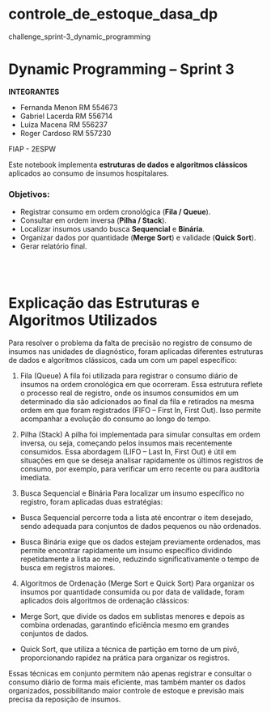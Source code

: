 # controle_de_estoque_dasa_dp
challenge_sprint-3_dynamic_programming

# Dynamic Programming – Sprint 3

**INTEGRANTES**
- Fernanda Menon RM 554673
- Gabriel Lacerda RM 556714
- Luiza Macena RM 556237
- Roger Cardoso RM 557230

FIAP - 2ESPW

 Este notebook implementa **estruturas de dados e algoritmos clássicos** aplicados ao consumo de insumos hospitalares.

### Objetivos:
- Registrar consumo em ordem cronológica (**Fila / Queue**).
- Consultar em ordem inversa (**Pilha / Stack**).
- Localizar insumos usando busca **Sequencial** e **Binária**.
- Organizar dados por quantidade (**Merge Sort**) e validade (**Quick Sort**).
- Gerar relatório final.

<br /><br />

# **Explicação das Estruturas e Algoritmos Utilizados**

Para resolver o problema da falta de precisão no registro de consumo de insumos nas unidades de diagnóstico, foram aplicadas diferentes estruturas de dados e algoritmos clássicos, cada um com um papel específico:

1. Fila (Queue)
A fila foi utilizada para registrar o consumo diário de insumos na ordem cronológica em que ocorreram. Essa estrutura reflete o processo real de registro, onde os insumos consumidos em um determinado dia são adicionados ao final da fila e retirados na mesma ordem em que foram registrados (FIFO – First In, First Out). Isso permite acompanhar a evolução do consumo ao longo do tempo.

2. Pilha (Stack)
A pilha foi implementada para simular consultas em ordem inversa, ou seja, começando pelos insumos mais recentemente consumidos. Essa abordagem (LIFO – Last In, First Out) é útil em situações em que se deseja analisar rapidamente os últimos registros de consumo, por exemplo, para verificar um erro recente ou para auditoria imediata.

3. Busca Sequencial e Binária
Para localizar um insumo específico no registro, foram aplicadas duas estratégias:

- Busca Sequencial percorre toda a lista até encontrar o item desejado, sendo adequada para conjuntos de dados pequenos ou não ordenados.

- Busca Binária exige que os dados estejam previamente ordenados, mas permite encontrar rapidamente um insumo específico dividindo repetidamente a lista ao meio, reduzindo significativamente o tempo de busca em registros maiores.

4. Algoritmos de Ordenação (Merge Sort e Quick Sort)
Para organizar os insumos por quantidade consumida ou por data de validade, foram aplicados dois algoritmos de ordenação clássicos:

- Merge Sort, que divide os dados em sublistas menores e depois as combina ordenadas, garantindo eficiência mesmo em grandes conjuntos de dados.

- Quick Sort, que utiliza a técnica de partição em torno de um pivô, proporcionando rapidez na prática para organizar os registros.

Essas técnicas em conjunto permitem não apenas registrar e consultar o consumo diário de forma mais eficiente, mas também manter os dados organizados, possibilitando maior controle de estoque e previsão mais precisa da reposição de insumos.
